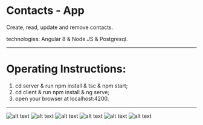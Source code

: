 # Contacts - App
Create, read, update and remove contacts.

technologies: Angular 8 & Node.JS & Postgresql.

*****
# Operating Instructions:

1. cd server & run npm install & tsc & npm start;
2. cd client & run npm install & ng serve;
3. open your browser at localhost:4200.
*****
![alt text](https://res.cloudinary.com/dyy8fcstp/image/upload/v1587622578/contact-app-cyberbit/1_ccibci.jpg)
![alt text](https://res.cloudinary.com/dyy8fcstp/image/upload/v1587622578/contact-app-cyberbit/2_ps8kg8.jpg)
![alt text](https://res.cloudinary.com/dyy8fcstp/image/upload/v1587622579/contact-app-cyberbit/3_zom0fq.jpg)
![alt text](https://res.cloudinary.com/dyy8fcstp/image/upload/v1587622579/contact-app-cyberbit/4_ddoxs6.jpg)
![alt text](https://res.cloudinary.com/dyy8fcstp/image/upload/v1587622579/contact-app-cyberbit/5_wnrwip.jpg)
![alt text](https://res.cloudinary.com/dyy8fcstp/image/upload/v1586272017/contact-app-cyberbit/6_a3bobe.jpg)